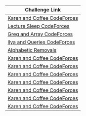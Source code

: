 | Challenge Link |
| -----------------|
|[Karen and Coffee CodeForces](https://codeforces.com/contest/816/problem/B)|
|[Lecture Sleep CodeForces](https://codeforces.com/contest/961/problem/B)|
|[Greg and Array CodeForces](https://codeforces.com/problemset/problem/296/C)|
|[Ilya and Queries CodeForces](https://codeforces.com/problemset/problem/313/B)|
|[Alphabetic Removals](https://codeforces.com/contest/999/problem/C)|
|[Karen and Coffee CodeForces](https://onlinejudge.org/index.php?option=onlinejudge&Itemid=8&page=show_problem&problem=1876)|
|[Karen and Coffee CodeForces](https://onlinejudge.org/index.php?option=onlinejudge&Itemid=8&page=show_problem&problem=1876)|
|[Karen and Coffee CodeForces](https://onlinejudge.org/index.php?option=onlinejudge&Itemid=8&page=show_problem&problem=1876)|
|[Karen and Coffee CodeForces](https://onlinejudge.org/index.php?option=onlinejudge&Itemid=8&page=show_problem&problem=1876)|
|[Karen and Coffee CodeForces](https://onlinejudge.org/index.php?option=onlinejudge&Itemid=8&page=show_problem&problem=1876)|
|[Karen and Coffee CodeForces](https://onlinejudge.org/index.php?option=onlinejudge&Itemid=8&page=show_problem&problem=1876)|
|[Karen and Coffee CodeForces](https://onlinejudge.org/index.php?option=onlinejudge&Itemid=8&page=show_problem&problem=1876)|
